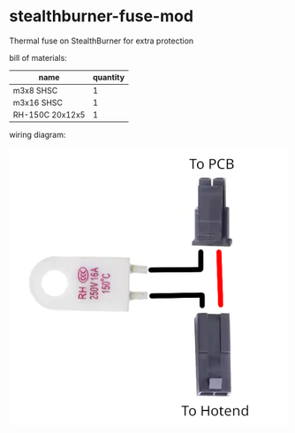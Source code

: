 # stealthburner-fuse-mod
 Thermal fuse on StealthBurner for extra protection

bill of materials:

| name | quantity |
| ---- | -------- |
| m3x8 SHSC | 1 |
| m3x16 SHSC | 1 |
| RH-150C 20x12x5 | 1 |

wiring diagram:

![wiring diagram](wiring.png?raw=true)
